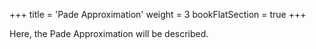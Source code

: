 +++
title = 'Pade Approximation'
weight = 3
bookFlatSection = true
+++

Here, the Pade Approximation will be described.